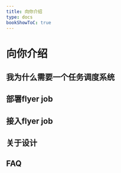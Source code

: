 ```yaml
---
title: 向你介绍
type: docs
bookShowToC: true
---
```


# 向你介绍

## 我为什么需要一个任务调度系统

## 部署flyer job

## 接入flyer job

## 关于设计

## FAQ






